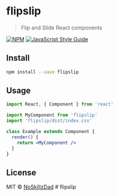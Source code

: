 # flipslip

> Flip and Slide React components

[![NPM](https://img.shields.io/npm/v/flipslip.svg)](https://www.npmjs.com/package/flipslip) [![JavaScript Style Guide](https://img.shields.io/badge/code_style-standard-brightgreen.svg)](https://standardjs.com)

## Install

```bash
npm install --save flipslip
```

## Usage

```jsx
import React, { Component } from 'react'

import MyComponent from 'flipslip'
import 'flipslip/dist/index.css'

class Example extends Component {
  render() {
    return <MyComponent />
  }
}
```

## License

MIT © [NoSkillzDad](https://github.com/NoSkillzDad)
#   f l i p s l i p  
 